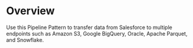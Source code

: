 # Overview

Use this Pipeline Pattern to transfer data from Salesforce to multiple endpoints such as Amazon S3, Google BigQuery, Oracle, Apache Parquet, and Snowflake.&#x20;


